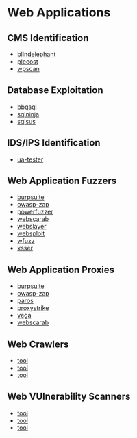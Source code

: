 # Web Applications

CMS Identification
-----------

 * [blindelephant](../tools/blindelephant.md)
 * [plecost](../tools/plecost.md)
 * [wpscan](../tools/wpscan.md)

Database Exploitation
-----------

 * [bbqsql](../tools/bbqsql.md)
 * [sqlninja](../tools/sqlninja.md)
 * [sqlsus](../tools/sqlsus.md)

IDS/IPS Identification
-----------

 * [ua-tester](../tools/UATester.md)


Web Application Fuzzers
-----------

 * [burpsuite](../tools/burpsuite.md)
 * [owasp-zap](../tools/owasp-zap.md)
 * [powerfuzzer](../tools/powerfuzzer.md)
 * [webscarab](../tools/webscarab.md)
 * [webslayer](../tools/webslayer.md)
 * [websploit](../tools/websploit.md)
 * [wfuzz](../tools/wfuzz.md)
 * [xsser](../tools/xsser.md)


Web Application Proxies
-----------

 * [burpsuite](../tools/burpsuite.md)
 * [owasp-zap](../tools/owasp-zap.md)
 * [paros](../tools/paros.md)
 * [proxystrike](../tools/proxystrike.md)
 * [vega](../tools/vega.md)
 * [webscarab](../tools/webscarab.md)

Web Crawlers
-----------

 * [tool](../tools/foo.md)
 * [tool](../tools/foo.md)
 * [tool](../tools/foo.md)

Web VUlnerability Scanners
-----------

 * [tool](../tools/foo.md)
 * [tool](../tools/foo.md)
 * [tool](../tools/foo.md)

